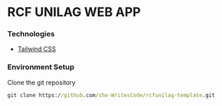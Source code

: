 # RCF UNILAG WEB APP

### Technologies

-   [Tailwind CSS](https://tailwindcss.com/)

### Environment Setup

Clone the git repository

```cmd
git clone https://github.com/she-WritesCode/rcfunilag-template.git
```
